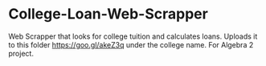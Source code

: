 # College-Loan-Web-Scrapper
Web Scrapper that looks for college tuition and calculates loans.  Uploads it to this folder https://goo.gl/akeZ3q under the college name.  For Algebra 2 project.
